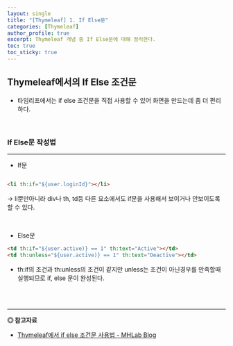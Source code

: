 ```yaml
---
layout: single
title: "[Thymeleaf] 1. If Else문"
categories: [Thymeleaf]
author_profile: true
excerpt: Thymeleaf 개념 중 If Else문에 대해 정리한다. 
toc: true
toc_sticky: true
---
```


## Thymeleaf에서의 If Else 조건문

- 타임리프에서는 if else 조건문을 직접 사용할 수 있어 화면을 만드는데 좀 더 편리하다.

<br>

### If Else문 작성법
-----------------

- If문

```html

<li th:if="${user.loginId}"></li> 
```

-> li뿐만아니라 div나 th, td등 다른 요소에서도 if문을 사용해서 보이거나 안보이도록 할 수 있다.

<br>

- Else문

```html
<td th:if="${user.active)} == 1" th:text="Active"></td>
<td th:unless="${user.active)} == 1" th:text="Deactive"></td>
```

- th:if의 조건과 th:unless의 조건이 같지만 unless는 조건이 아닌경우를 만족할때 실행되므로 if, else 문이 완성된다.

<br><br>

------------------
**◎ 참고자료**

- [Thymeleaf에서 if else 조건문 사용법 - MHLab Blog](https://elfinlas.github.io/2018/02/18/thymeleaf-if-exam/)



